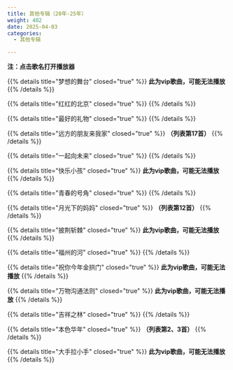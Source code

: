 ```yaml
---
title: 其他专辑（20年-25年）
weight: 402
date: 2025-04-03
categories:
  - 其他专辑

---
```


**注：点击歌名打开播放器**

{{% details title="梦想的舞台" closed="true" %}}
**此为vip歌曲，可能无法播放**
<meting-js
    server="tencent"
    type="album"
    id="000F3nKY2pAzTv">
</meting-js>
{{% /details %}}

{{% details title="红红的北京" closed="true" %}}
<meting-js
    server="tencent"
    type="album"
    id="003gKR4d1XKuNE">
</meting-js>
{{% /details %}}

{{% details title="最好的礼物" closed="true" %}}
<meting-js
    server="tencent"
    type="album"
    id="004PdCr6239J43">
</meting-js>
{{% /details %}}

{{% details title="远方的朋友来我家" closed="true" %}}
**（列表第17首）**
<meting-js
    server="tencent"
    type="album"
    id="0007BPHw1dSJHG">
</meting-js>
{{% /details %}}

{{% details title="一起向未来" closed="true" %}}
<meting-js
    server="tencent"
    type="album"
    id="002uKEPT2ABvsi">
</meting-js>
{{% /details %}}

{{% details title="快乐小孩" closed="true" %}}
**此为vip歌曲，可能无法播放**
<meting-js
    server="tencent"
    type="album"
    id="001NYHqO4J3bLD">
</meting-js>
{{% /details %}}

{{% details title="青春的号角" closed="true" %}}
<meting-js
    server="tencent"
    type="album"
    id="002S7cW83dUYd4">
</meting-js>
{{% /details %}}

{{% details title="月光下的妈妈" closed="true" %}}
**（列表第12首）**
<meting-js
    server="tencent"
    type="album"
    id="003b9HZd3oBQHR">
</meting-js>
{{% /details %}}

{{% details title="披荆斩棘" closed="true" %}}
**此为vip歌曲，可能无法播放**
<meting-js
    server="tencent"
    type="album"
    id="003mtK2O0hNzas">
</meting-js>
{{% /details %}}

{{% details title="福州的河" closed="true" %}}
<meting-js
    server="tencent"
    type="album"
    id="001N7toS24Gse5">
</meting-js>
{{% /details %}}

{{% details title="祝你今年金拱门" closed="true" %}}
**此为vip歌曲，可能无法播放**
<meting-js
    server="tencent"
    type="album"
    id="004W6ycG0LwNtc">
</meting-js>
{{% /details %}}

{{% details title="万物沟通法则" closed="true" %}}
**此为vip歌曲，可能无法播放**
<meting-js
    server="tencent"
    type="album"
    id="0004OKAY03nZXQ">
</meting-js>
{{% /details %}}

{{% details title="吉祥之林" closed="true" %}}
<meting-js
    server="tencent"
    type="album"
    id="0014WIxR1FbZhd">
</meting-js>
{{% /details %}}

{{% details title="本色华年" closed="true" %}}
**（列表第2、3首）**
<meting-js
    server="tencent"
    type="album"
    id="003GxBCd1OwMQ0">
</meting-js>
{{% /details %}}

{{% details title="大手拉小手" closed="true" %}}
**此为vip歌曲，可能无法播放**
<meting-js
    server="tencent"
    type="album"
    id="002OUm4T0LRwgc">
</meting-js>
{{% /details %}}


